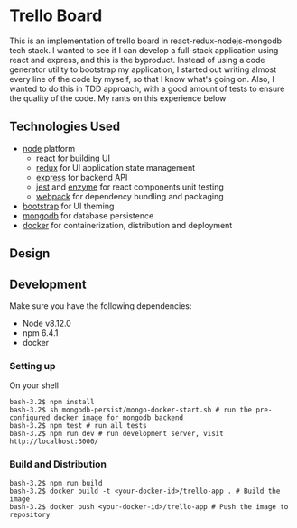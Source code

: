 # Trello Board
This is an implementation of trello board in react-redux-nodejs-mongodb tech 
stack. I wanted to see if I can develop a full-stack application using react
and express, and this is the byproduct. Instead of using a code generator
utility to bootstrap my application, I started out writing almost every line
of the code by myself, so that I know what's going on. Also, I wanted to do 
this in TDD approach, with a good amount of tests to ensure the quality of 
the code. My rants on this experience below

## Technologies Used
* [node](https://nodejs.org/en/) platform
    * [react](https://reactjs.org/) for building UI
    * [redux](https://redux.js.org/) for UI application state management
    * [express](https://expressjs.com/) for backend API
    * [jest](https://jestjs.io/) and [enzyme](https://airbnb.io/enzyme/) for react components unit testing
    * [webpack](https://webpack.js.org/) for dependency bundling and packaging
* [bootstrap](https://getbootstrap.com/) for UI theming
* [mongodb](https://www.mongodb.com/) for database persistence
* [docker](https://www.docker.com/) for containerization, distribution and deployment

## Design


## Development
Make sure you have the following dependencies:
* Node v8.12.0
* npm 6.4.1
* docker

### Setting up
On your shell
```
bash-3.2$ npm install 
bash-3.2$ sh mongodb-persist/mongo-docker-start.sh # run the pre-configured docker image for mongodb backend
bash-3.2$ npm test # run all tests
bash-3.2$ npm run dev # run development server, visit http://localhost:3000/
```
### Build and Distribution
```
bash-3.2$ npm run build
bash-3.2$ docker build -t <your-docker-id>/trello-app . # Build the image
bash-3.2$ docker push <your-docker-id>/trello-app # Push the image to repository
```
